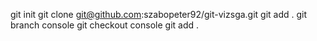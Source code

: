 git init
git clone git@github.com:szabopeter92/git-vizsga.git
git add .
git branch console
git checkout console
git add .